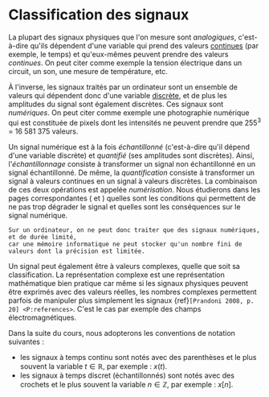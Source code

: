 # Classification des signaux

La plupart des signaux physiques que l'on mesure sont _analogiques_,
c'est-à-dire qu'ils dépendent d'une variable qui prend des valeurs
[continues](http://www.educatim.fr/tq/co/Module_TQ_web/co/variable_continue.html)
(par exemple, le temps) et qu'eux-mêmes peuvent prendre des valeurs _continues_.
On peut citer comme exemple la tension électrique dans un circuit, un son,
une mesure de température, etc.

À l'inverse, les signaux traités par un ordinateur sont un ensemble de valeurs qui dépendent donc
d'une variable [discrète](http://www.educatim.fr/tq/co/Module_TQ_web/co/variable_discrete.html),
et de plus les amplitudes du signal sont également discrètes.
Ces signaux sont _numériques_.
On peut citer comme exemple une photographie numérique qui est constituée de pixels
dont les intensités ne peuvent prendre que 255<sup>3</sup> = 16&nbsp;581&nbsp;375 valeurs.

Un signal numérique est à la fois _échantillonné_
(c'est-à-dire qu'il dépend d'une variable discrète) et _quantifié_ (ses amplitudes sont discrètes).
Ainsi, l'_échantillonnage_ consiste à transformer un signal non échantillonné en un signal échantillonné.
De même, la _quantification_ consiste à transformer un signal à valeurs continues
en un signal à valeurs discrètes.
La combinaison de ces deux opérations est appelée _numérisation_.
Nous étudierons dans les pages correspondantes ([](P:echantillonnage) et [](P:quantification))
quelles sont les conditions qui permettent de ne pas trop dégrader le signal
et quelles sont les conséquences sur le signal numérique.

```{admonition} Remarque
Sur un ordinateur, on ne peut donc traiter que des signaux numériques, et de durée limité,
car une mémoire informatique ne peut stocker qu'un nombre fini de valeurs dont la précision est limitée.
```

Un signal peut également être à valeurs complexes, quelle que soit sa classification.
La représentation complexe est une représentation mathématique bien pratique
car même si les signaux physiques peuvent être exprimés avec des valeurs réelles,
les nombres complexes permettent parfois de manipuler plus simplement les signaux
{ref}`[Prandoni 2008, p. 20] <P:references>`.
C'est le cas par exemple des champs électromagnétiques.

Dans la suite du cours, nous adopterons les conventions de notation suivantes :
* les signaux à temps continu sont notés avec des parenthèses
  et le plus souvent la variable $t\in\mathbb{R}$, par exemple : $x(t)$.
* les signaux à temps discret (échantillonnés) sont notés avec des crochets
  et le plus souvent la variable $n\in\mathbb{Z}$, par exemple : $x[n]$.